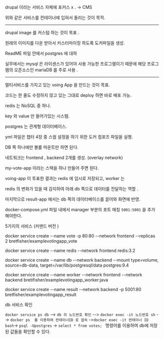 drupal 이라는 서비스 자체에 포커스 x . -> CMS 

위와 같은 서비스를 컨테이너에 입혀서 돌리는 것이 목적. 



----



drupal image 를 커스텀 하는 것이 목표 . 

원래의 이미지를 다운 받아서 커스터마이징 하도록 도커파일을 생성. 



ReadME 파일 안에서 postgres 에 대하



실무에서는 mysql 은 라이센스가 있어야 사용 가능한 프로그램이기 때문에 해당 프로그램의 오픈소스인 mariaDB 를 주로 사용 .



-------

멀티서비스를 가지고 있는 voing App 을 만드는 것이 목표. 



코드는 한 줄도 수정하지 않고 있는 그대로 deploy 하면 바로 배포 가능. 



redis 는 NoSQL 중 하나. 

key 와 value 만 들어가있는 시스템. 



postgres 는 관계형 데이터베이스. 





yml 파일은 챕터 4장 중 스웜 설정을 하기 위한 도커 컴포즈 파일을 실행. 



DB 쪽 하나에만 볼륨 마운트만 하면 된다.

네트워크는 frontend , backend 2개를 생성. (overlay network)



my-vote-app 이라는 스택을 하나 만들어 주면 된다. 





voing-app 이 투표한 결과는 redis 에 임시로 저장되고, worker 는 

redis 의 변화가 있을 때 감지하여 아래 db 쪽으로 데이터를 전달하는 역할 .

마지막으로 result-app 에서는 db 쪽의 데이터베이스를 끌어와 화면에 반영. 



docker-compose.yml 파일 내에서 manager 부분의 포트 매칭 `5001:5001` 을 추가해야한다. 





5가지의 서비스 (커맨드 버전 )



docker service create --name vote -p 80:80 --network frontend --replicas 2 bretfisher/examplevotingapp_vote



docker service create --name redis --network frontend redis:3.2



docker service create --name db --network backend --mount type=volume, source=db-data, target=/var/lib/postgresql/data postgres:9.4



docker service create --name worker --network frontend --network backend bretifisher/examplevotingapp_worker:java



docker service create --name result --network backend -p 5001:80 bretfisher/examplevotingapp_result





db 서비스 확인 

`docker service ps db`  --> `db 의 노드번호 확인` --> `docker exec -it 노드번호 sh` --> `docker ps  를 이용하여 컨테이너ID 로 접속` ->` docker exec -it 컨테이너 ID bash `-> `psql -Upostgres` -> `select * from votes; `  명령어를 이용하여 db에 저장된 값들을 확인할 수 있다. 

